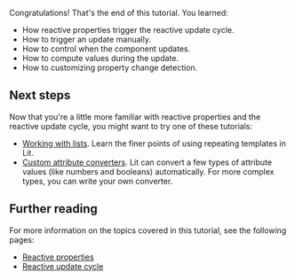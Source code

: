 Congratulations! That's the end of this tutorial. You learned:

*   How reactive properties trigger the reactive update cycle.
*   How to trigger an update manually.
*   How to control when the component updates.
*   How to compute values during the update.
*   How to customizing property change detection.


## Next steps

Now that you're a little more familiar with reactive properties and the reactive update cycle, you might want to try one of these tutorials:

*   [Working with lists](/tutorials/lists/working-with-lists/). Learn the finer points
    of using repeating templates in Lit.
*   [Custom attribute converters](/tutorials/custom-attribute-converter/). Lit can
    convert a few types of attribute values (like numbers and booleans) automatically. For more complex types, you can write your own converter.

## Further reading

For more information on the topics covered in this tutorial, see the following
pages:

*   [Reactive properties](/docs/components/properties/)
*   [Reactive update cycle](/docs/components/lifecycle/#reactive-update-cycle)

